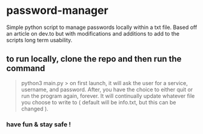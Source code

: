 # password-manager
Simple python script to manage passwords locally within a txt file. Based off an article on dev.to but 
with modifications and additions to add to the scripts long term usability.

## to run  locally, clone the repo and then run the command
> python3 main.py >
on first launch, it will ask the user for a service, username, and password.
After, you have the choice to either quit or run the program again, forever. It will
continually update whatever file you choose to write to ( default will be info.txt,
but this can be changed ). 

### have fun & stay safe !
